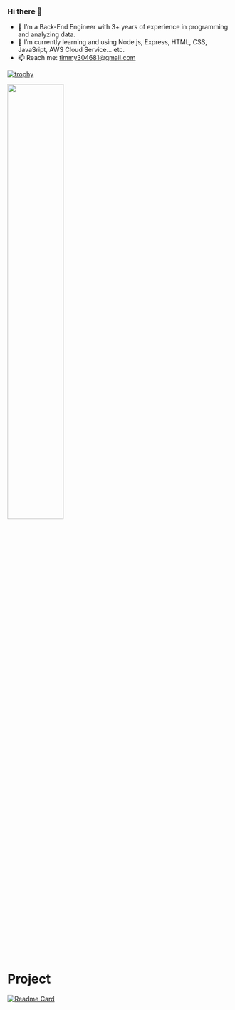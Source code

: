 ### Hi there 👋


- 🔭 I’m a Back-End Engineer with 3+ years of experience in programming and analyzing data.
- 🌱 I’m currently learning and using Node.js, Express, HTML, CSS, JavaSript, AWS Cloud Service... etc.
- 📫 Reach me: timmy304681@gmail.com

[![trophy](https://github-profile-trophy.vercel.app/?username=timmy304681&theme=discord&no-bg=true&no-frame=true)](https://github.com/ryo-ma/github-profile-trophy)

<img src="https://github-readme-stats.vercel.app/api?username=timmy304681&show_icons=true&hide=contribs" width=50%> 

# Project
[![Readme Card](https://github-readme-stats.vercel.app/api/pin/?username=timmy304681&repo=trademap)](https://github.com/timmy304681/trademap)


